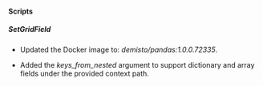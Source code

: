 
#### Scripts

##### SetGridField
- Updated the Docker image to: *demisto/pandas:1.0.0.72335*.

- Added the *keys_from_nested* argument to support dictionary and array fields under the provided context path.
